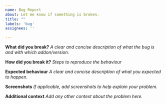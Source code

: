 ```yaml
---
name: Bug Report
about: Let me know if something is broken.
title: ""
labels: 'bug'
assignees: ''

---
```


**What did you break?**
*A clear and concise description of what the bug is and with which addon/version.*

**How did you break it?**
*Steps to reproduce the behaviour*

**Expected behaviour**
*A clear and concise description of what you expected to happen.*

**Screenshots**
*If applicable, add screenshots to help explain your problem.*

**Additional context**
*Add any other context about the problem here.*
